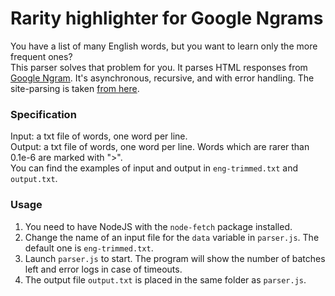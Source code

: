 # Rarity highlighter for Google Ngrams
You have a list of many English words, but you want to learn only the more frequent ones?  
This parser solves that problem for you. It parses HTML responses from [Google Ngram][1]. It's asynchronous, recursive, and with error handling. The site-parsing is taken [from here][2].

### Specification
Input: a txt file of words, one word per line.  
Output: a txt file of words, one word per line. Words which are rarer than 0.1e-6 are marked with ">".  
You can find the examples of input and output in `eng-trimmed.txt` and `output.txt`.

### Usage
1. You need to have NodeJS with the `node-fetch` package installed.
2. Change the name of an input file for the `data` variable in `parser.js`. The default one is `eng-trimmed.txt`.
3. Launch `parser.js` to start. The program will show the number of batches left and error logs in case of timeouts.
4. The output file `output.txt` is placed in the same folder as `parser.js`.

[1]: https://books.google.com/ngrams
[2]: https://jameshfisher.com/2018/11/25/google-ngram-api/

